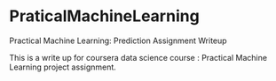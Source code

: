 # PraticalMachineLearning
Practical Machine Learning: Prediction Assignment Writeup

This is a write up for coursera data science course : Practical Machine Learning project assignment. 
